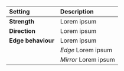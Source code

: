 | Setting            | Description          |
| :----------------- | :------------------- |
| **Strength**       | Lorem ipsum          |
| **Direction**      | Lorem ipsum          |
| **Edge behaviour** | Lorem ipsum          |
|                    | *Edge* Lorem ipsum   |
|                    | *Mirror* Lorem ipsum |
